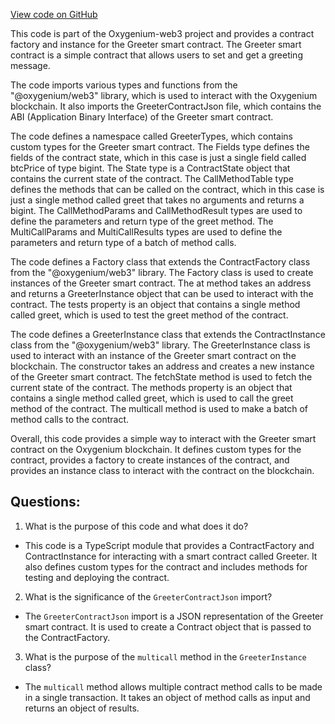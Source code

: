 [View code on GitHub](https://github.com/oxygenium/oxygenium-web3/artifacts/ts/Greeter.ts)

This code is part of the Oxygenium-web3 project and provides a contract factory and instance for the Greeter smart contract. The Greeter smart contract is a simple contract that allows users to set and get a greeting message. 

The code imports various types and functions from the "@oxygenium/web3" library, which is used to interact with the Oxygenium blockchain. It also imports the GreeterContractJson file, which contains the ABI (Application Binary Interface) of the Greeter smart contract.

The code defines a namespace called GreeterTypes, which contains custom types for the Greeter smart contract. The Fields type defines the fields of the contract state, which in this case is just a single field called btcPrice of type bigint. The State type is a ContractState object that contains the current state of the contract. The CallMethodTable type defines the methods that can be called on the contract, which in this case is just a single method called greet that takes no arguments and returns a bigint. The CallMethodParams and CallMethodResult types are used to define the parameters and return type of the greet method. The MultiCallParams and MultiCallResults types are used to define the parameters and return type of a batch of method calls.

The code defines a Factory class that extends the ContractFactory class from the "@oxygenium/web3" library. The Factory class is used to create instances of the Greeter smart contract. The at method takes an address and returns a GreeterInstance object that can be used to interact with the contract. The tests property is an object that contains a single method called greet, which is used to test the greet method of the contract.

The code defines a GreeterInstance class that extends the ContractInstance class from the "@oxygenium/web3" library. The GreeterInstance class is used to interact with an instance of the Greeter smart contract on the blockchain. The constructor takes an address and creates a new instance of the Greeter smart contract. The fetchState method is used to fetch the current state of the contract. The methods property is an object that contains a single method called greet, which is used to call the greet method of the contract. The multicall method is used to make a batch of method calls to the contract.

Overall, this code provides a simple way to interact with the Greeter smart contract on the Oxygenium blockchain. It defines custom types for the contract, provides a factory to create instances of the contract, and provides an instance class to interact with the contract on the blockchain.
## Questions: 
 1. What is the purpose of this code and what does it do?
- This code is a TypeScript module that provides a ContractFactory and ContractInstance for interacting with a smart contract called Greeter. It also defines custom types for the contract and includes methods for testing and deploying the contract.

2. What is the significance of the `GreeterContractJson` import?
- The `GreeterContractJson` import is a JSON representation of the Greeter smart contract. It is used to create a Contract object that is passed to the ContractFactory.

3. What is the purpose of the `multicall` method in the `GreeterInstance` class?
- The `multicall` method allows multiple contract method calls to be made in a single transaction. It takes an object of method calls as input and returns an object of results.